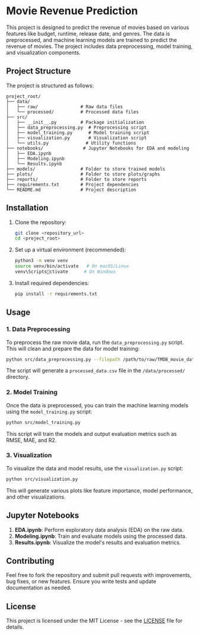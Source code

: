 
# Movie Revenue Prediction

This project is designed to predict the revenue of movies based on various features like budget, runtime, release date, and genres. The data is preprocessed, and machine learning models are trained to predict the revenue of movies. The project includes data preprocessing, model training, and visualization components.

## Project Structure

The project is structured as follows:

```
project_root/
├── data/
│   ├── raw/                # Raw data files
│   └── processed/          # Processed data files
├── src/
│   ├── __init__.py         # Package initialization
│   ├── data_preprocessing.py  # Preprocessing script
│   ├── model_training.py      # Model training script
│   ├── visualization.py       # Visualization script
│   └── utils.py              # Utility functions
├── notebooks/               # Jupyter Notebooks for EDA and modeling
│   ├── EDA.ipynb
│   ├── Modeling.ipynb
│   └── Results.ipynb
├── models/                 # Folder to store trained models
├── plots/                  # Folder to store plots/graphs
├── reports/                # Folder to store reports
├── requirements.txt        # Project dependencies
└── README.md               # Project description
```

## Installation

1. Clone the repository:
   ```bash
   git clone <repository_url>
   cd <project_root>
   ```

2. Set up a virtual environment (recommended):
   ```bash
   python3 -m venv venv
   source venv/bin/activate   # On macOS/Linux
   venv\Scriptsctivate      # On Windows
   ```

3. Install required dependencies:
   ```bash
   pip install -r requirements.txt
   ```

## Usage

### 1. Data Preprocessing

To preprocess the raw movie data, run the `data_preprocessing.py` script. This will clean and prepare the data for model training:

```bash
python src/data_preprocessing.py --filepath /path/to/raw/TMDB_movie_dataset_v11.csv
```

The script will generate a `processed_data.csv` file in the `/data/processed/` directory.

### 2. Model Training

Once the data is preprocessed, you can train the machine learning models using the `model_training.py` script:

```bash
python src/model_training.py
```

This script will train the models and output evaluation metrics such as RMSE, MAE, and R2.

### 3. Visualization

To visualize the data and model results, use the `visualization.py` script:

```bash
python src/visualization.py
```

This will generate various plots like feature importance, model performance, and other visualizations.

## Jupyter Notebooks

1. **EDA.ipynb**: Perform exploratory data analysis (EDA) on the raw data.
2. **Modeling.ipynb**: Train and evaluate models using the processed data.
3. **Results.ipynb**: Visualize the model's results and evaluation metrics.

## Contributing

Feel free to fork the repository and submit pull requests with improvements, bug fixes, or new features. Ensure you write tests and update documentation as needed.

## License

This project is licensed under the MIT License - see the [LICENSE](LICENSE) file for details.
